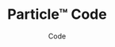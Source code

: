 ---
title: "Particle™ Code"
image_primary: "img/Arktura-Particle-Code-Ceiling-Feature-Image-v2-1600x1600.png"
image_secondary: "img/Arktura-Partical-Code-LAB-metal-hires_3000px-scaled.jpg"
description: "Particle%u2122%20Code%20affects%20a%20tech-focused%20aesthetic%20to%20your%20space%20with%20linear%20micro-perforations%20inspired%20by%20genome%20sequencing%20and%20lines%20of%20digital%20code.%20Similar%20to%20our%20Vapor%AE%20Products%2C%20this%20panel%20system%20is%20fully%20compatible%20with%20Arktura%27s%20Vertika%AE%20wall%20channel%20and%20standard%20grid%20systems%2C%20to%20make%20installation%20across%20walls%20and%20tiled%20ceiling%20systems%20effortless.%20Add%20available%20custom%20colors%2C%20non-woven%20acoustic%20fabric%20backers%2C%20to%20reduce%20noise%2C%20and%20Arktura%27s%20integrated%20lighting%2C%20and%20the%20possibilities%20are%20truly%20endless."
designer: "Arktura"
subtitle: "Code"
href: "https://arktura.com/product/particle-code/"
tags: 
  - "arktura"
  - "Acoustic"
  - "Ceiling Panels"
  - "Lighting"
  - "Wall Panels"
  - "wall-panels"
category: "wall-panels"
manufacturer: "Arktura"
slug: "/manufacturers/arktura/wall-panels/arktura-particle-code"
---